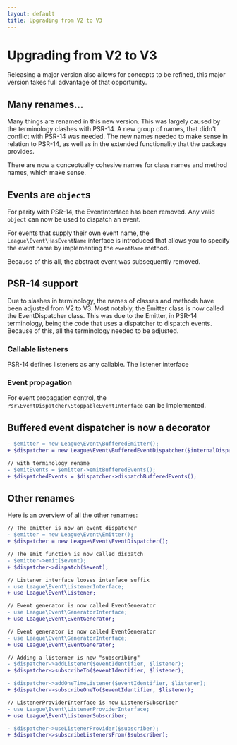 ```yaml
---
layout: default
title: Upgrading from V2 to V3
---
```


# Upgrading from V2 to V3

Releasing a major version also allows for concepts to be refined,
this major version takes full advantage of that opportunity.

## Many renames...

Many things are renamed in this new version. This was largely caused
by the terminology clashes with PSR-14. A new group of names, that
didn't conflict with PSR-14 was needed. The new names needed to make
sense in relation to PSR-14, as well as in the extended functionality
that the package provides.

There are now a conceptually cohesive names for class names and method
names, which make sense.

## Events are `object`s

For parity with PSR-14, the EventInterface has been removed. Any valid
`object` can now be used to dispatch an event.

For events that supply their own event name, the `League\Event\HasEventName`
interface is introduced that allows you to specify the event name by
implementing the `eventName` method.

Because of this all, the abstract event was subsequently removed.

## PSR-14 support

Due to slashes in terminology, the names of classes and methods have
been adjusted from V2 to V3. Most notably, the Emitter class
is now called the EventDispatcher class. This was due to the Emitter,
in PSR-14 terminology, being the code that uses a dispatcher to dispatch
events. Because of this, all the terminology needed to be adjusted.

### Callable listeners

PSR-14 defines listeners as any callable. The listener interface

### Event propagation

For event propagation control, the `Psr\EventDispatcher\StoppableEventInterface`
can be implemented.

## Buffered event dispatcher is now a decorator

```diff
- $emitter = new League\Event\BufferedEmitter();
+ $dispatcher = new League\Event\BufferedEventDispatcher($internalDispatcher);

// with terminology rename
- $emitEvents = $emitter->emitBufferedEvents();
+ $dispatchedEvents = $dispatcher->dispatchBufferedEvents();
```

## Other renames

Here is an overview of all the other renames:

```diff
// The emitter is now an event dispatcher
- $emitter = new League\Event\Emitter();
+ $dispatcher = new League\Event\EventDispatcher();

// The emit function is now called dispatch
- $emitter->emit($event);
+ $dispatcher->dispatch($event);

// Listener interface looses interface suffix
- use League\Event\ListenerInterface;
+ use League\Event\Listener;

// Event generator is now called EventGenerator
- use League\Event\GeneratorInterface;
+ use League\Event\EventGenerator;

// Event generator is now called EventGenerator
- use League\Event\GeneratorInterface;
+ use League\Event\EventGenerator;

// Adding a listerner is now "subscribing"
- $dispatcher->addListener($eventIdentifier, $listener);
+ $dispatcher->subscribeTo($eventIdentifier, $listener);

- $dispatcher->addOneTimeListener($eventIdentifier, $listener);
+ $dispatcher->subscribeOneTo($eventIdentifier, $listener);

// ListenerProviderInterface is now ListenerSubscriber
- use League\Event\ListenerProviderInterface;
+ use League\Event\ListenerSubscriber;

- $dispatcher->useListenerProvider($subscriber);
+ $dispatcher->subscribeListenersFrom($subscriber);
```
